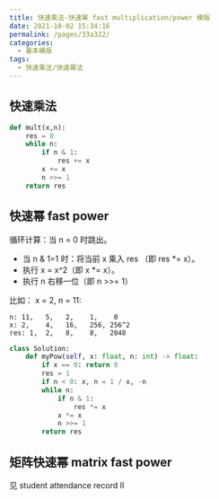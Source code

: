 ```yaml
---
title: 快速乘法-快速幂 fast multiplication/power 模版
date: 2021-10-02 15:34:16
permalink: /pages/33a322/
categories:
  - 基本模版
tags:
  - 快速乘法/快速幂法
---
```

## 快速乘法
```python
def mult(x,n):
    res = 0
    while n:
        if n & 1:
            res += x
        x += x
        n >>= 1
    return res
```

## 快速幂 fast power
循环计算：当 n = 0 时跳出。
- 当 n & 1=1 时：将当前 x 乘入 res （即 res *= x）。
- 执行 x = x^2（即 x *= x）。
- 执行 n 右移一位（即 n >>= 1）

比如： x = 2, n = 11:

```
n: 11,   5,   2,    1,    0
x: 2,    4,   16,   256, 256^2
res: 1,  2,   8,    8,   2048
```


```python
class Solution:
    def myPow(self, x: float, n: int) -> float:
        if x == 0: return 0
        res = 1
        if n < 0: x, n = 1 / x, -n
        while n:
            if n & 1: 
                res *= x
            x *= x
            n >>= 1
        return res
```

## 矩阵快速幂 matrix fast power
见 student attendance record II